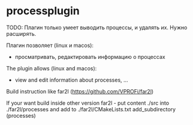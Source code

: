 # processplugin

TODO:
Плагин только умеет выводить процессы, и удалять их. Нужно расширять.

Плагин позволяет (linux и macos):
 * просматривать, редактировать информацию о процессах

The plugin allows (linux and macos):
  * view and edit information about processes, ...

Build instruction like far2l (https://github.com/VPROFi/far2l)

If your want build inside other version far2l - put content ./src into ./far2l/processes and add to ./far2l/CMakeLists.txt add_subdirectory (processes)
